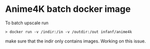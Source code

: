 # Anime4K batch docker image

To batch upscale run

```shell
> docker run -v /indir:/in -v /outdir:/out infanf/anime4k
```
make sure that the indir only contains images. Working on this issue.